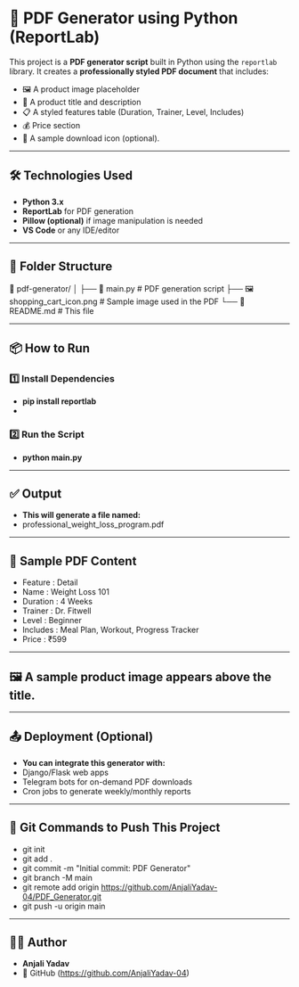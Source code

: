 # 🧾 PDF Generator using Python (ReportLab)

This project is a **PDF generator script** built in Python using the `reportlab` library. It creates a **professionally styled PDF document** that includes:

- 🖼️ A product image placeholder  
- 📌 A product title and description  
- 📋 A styled features table (Duration, Trainer, Level, Includes)  
- 💰 Price section  
- 🔽 A sample download icon (optional).

---

## 🛠️ Technologies Used

- **Python 3.x**
- **ReportLab** for PDF generation
- **Pillow (optional)** if image manipulation is needed
- **VS Code** or any IDE/editor

---

## 📂 Folder Structure

📁 pdf-generator/
│
├── 📄 main.py # PDF generation script
├── 🖼️ shopping_cart_icon.png # Sample image used in the PDF
└── 📄 README.md # This file

---

## 📦 How to Run

### 1️⃣ Install Dependencies
- **pip install reportlab**
- 
### 2️⃣ Run the Script
- **python main.py**

---

## ✅ Output
- **This will generate a file named:**
- professional_weight_loss_program.pdf

---

## 🧾 Sample PDF Content
- Feature 	:  Detail
- Name	    :  Weight Loss 101
- Duration	:  4 Weeks
- Trainer   :  Dr. Fitwell
- Level	    :  Beginner
- Includes	:  Meal Plan, Workout, Progress Tracker
- Price	    :  ₹599

---

## 🖼️ A sample product image appears above the title.

---

## 📤 Deployment (Optional)
- **You can integrate this generator with:**
- Django/Flask web apps
- Telegram bots for on-demand PDF downloads
- Cron jobs to generate weekly/monthly reports

---

## 🔗 Git Commands to Push This Project
- git init
- git add .
- git commit -m "Initial commit: PDF Generator"
- git branch -M main
- git remote add origin https://github.com/AnjaliYadav-04/PDF_Generator.git
- git push -u origin main

---
  
## 🙋‍♀️ Author
- **Anjali Yadav**
- 📧 GitHub (https://github.com/AnjaliYadav-04)

